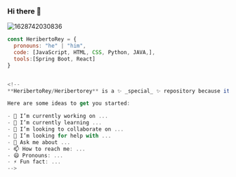 ### Hi there 👋
![1628742030836](https://github.com/HeribertoRey/Heribertorey/assets/108953428/2a61d410-2da3-479d-aa55-c671c5e63bbd)

```js
const HeribertoRey = {
  pronouns: "he" | "him",
  code: [JavaScript, HTML, CSS, Python, JAVA,],
  tools:[Spring Boot, React]
}


<!--
**HeribertoRey/Heribertorey** is a ✨ _special_ ✨ repository because its `README.md` (this file) appears on your GitHub profile.

Here are some ideas to get you started:

- 🔭 I’m currently working on ...
- 🌱 I’m currently learning ...
- 👯 I’m looking to collaborate on ...
- 🤔 I’m looking for help with ...
- 💬 Ask me about ...
- 📫 How to reach me: ...
- 😄 Pronouns: ...
- ⚡ Fun fact: ...
-->
